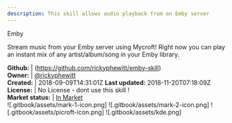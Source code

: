 ```yaml
---
description: This skill allows audio playback from an Emby server
---
```

Emby

Stream music from your Emby server using Mycroft! Right now you can play an instant mix of any artist/album/song in your Emby library.

**Github:** | (https://github.com/rickyphewitt/emby-skill)  
**Owner:** | [@rickyphewitt](https://github.com/rickyphewitt)  
**Created:** | 2018-09-09T14:31:01Z  **Last updated:** 2018-11-20T07:18:09Z  
**License:** | No License - dont use this skill !  
**Market status:** | [In Market](https://market.mycroft.ai/skill/emby)  
 ![.gitbook/assets/mark-1-icon.png]  ![.gitbook/assets/mark-2-icon.png]  ![.gitbook/assets/picroft-icon.png]  ![.gitbook/assets/kde.png]  
